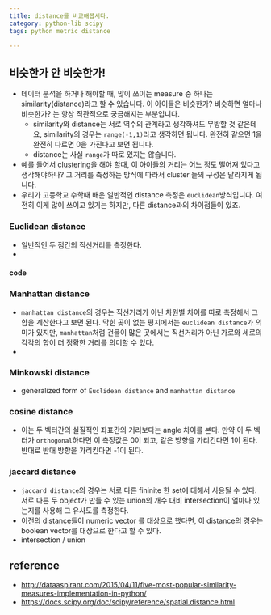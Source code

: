 ```yaml
---
title: distance를 비교해봅시다. 
category: python-lib scipy 
tags: python metric distance 

---
```


## 비슷한가 안 비슷한가!

- 데이터 분석을 하거나 해야할 때, 많이 쓰이는 measure 중 하나는 similarity(distance)라고 할 수 있습니다. 이 아이들은 비슷한가? 비슷하면 얼마나 비슷한가? 는 항상 직관적으로 궁금해지는 부분입니다. 
    - similarity와 distance는 서로 역수의 관계라고 생각하셔도 무방할 것 같은데요, similarity의 경우는 `range(-1,1)`라고 생각하면 됩니다. 완전히 같으면 1을 완전히 다르면 0을 가진다고 보면 됩니다. 
    - distance는 사실 `range`가 따로 있지는 않습니다. 
- 예를 들어서 clustering을 해야 할때, 이 아이들의 거리는 어느 정도 떨어져 있다고 생각해야하나? 그 거리를 측정하는 방식에 따라서 cluster 들의 구성은 달라지게 됩니다.
- 우리가 고등학교 수학때 배운 일반적인 distance 측정은 `euclidean`방식입니다. 여전히 이게 많이 쓰이고 있기는 하지만, 다른 distance과의 차이점들이 있죠. 

### Euclidean distance

- 일반적인 두 점간의 직선거리를 측정한다.
- 
#### code


### Manhattan distance

- `manhattan distance`의 경우는 직선거리가 아닌 차원별 차이를 따로 측정해서 그 합을 계산한다고 보면 된다. 막힌 곳이 없는 평지에서는 `euclidean distance`가 의미가 있지만, `manhattan`처럼 건물이 많은 곳에서는 직선거리가 아닌 가로와 세로의 각각의 합이 더 정확한 거리를 의미할 수 있다. 
- 
### Minkowski distance

- generalized form of `Euclidean distance` and `manhattan distance`


### cosine distance

- 이는 두 벡터간의 실질적인 좌표간의 거리보다는 angle 차이를 본다. 만약 이 두 벡터가 `orthogonal`하다면 이 측정값은 0이 되고, 같은 방향을 가리킨다면 1이 된다. 반대로 반대 방향을 가리킨다면 -1이 된다. 

### jaccard distance

- `jaccard distance`의 경우는 서로 다른 fininite 한 set에 대해서 사용될 수 있다. 서로 다른 두 object가 만들 수 있는 union의 개수 대비 intersection이 얼마나 있는지를 사용해 그 유사도를 측정한다. 
- 이전의 distance들이 numeric vector 를 대상으로 했다면, 이 distance의 경우는 boolean vector를 대상으로 한다고 할 수 있다. 
- intersection / union 

## reference 

- http://dataaspirant.com/2015/04/11/five-most-popular-similarity-measures-implementation-in-python/
- https://docs.scipy.org/doc/scipy/reference/spatial.distance.html
